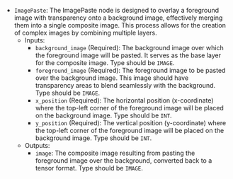 - `ImagePaste`: The ImagePaste node is designed to overlay a foreground image with transparency onto a background image, effectively merging them into a single composite image. This process allows for the creation of complex images by combining multiple layers.
    - Inputs:
        - `background_image` (Required): The background image over which the foreground image will be pasted. It serves as the base layer for the composite image. Type should be `IMAGE`.
        - `foreground_image` (Required): The foreground image to be pasted over the background image. This image should have transparency areas to blend seamlessly with the background. Type should be `IMAGE`.
        - `x_position` (Required): The horizontal position (x-coordinate) where the top-left corner of the foreground image will be placed on the background image. Type should be `INT`.
        - `y_position` (Required): The vertical position (y-coordinate) where the top-left corner of the foreground image will be placed on the background image. Type should be `INT`.
    - Outputs:
        - `image`: The composite image resulting from pasting the foreground image over the background, converted back to a tensor format. Type should be `IMAGE`.
